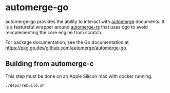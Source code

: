 # automerge-go

automerge-go provides the ability to interact with [automerge] documents.
It is a featureful wrapper around [automerge-rs] that uses cgo to avoid reimplementing
the core engine from scratch.

For package documentation, see the Go documentation at https://pkg.go.dev/github.com/automerge/automerge-go.

[automerge]: https://automerge.org
[automerge-rs]: https://github.com/automerge/automerge-rs

## Building from automerge-c
This step must be done on an Apple Silicon mac with docker running.

```sh
./deps/rebuild.sh
```